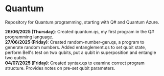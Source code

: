 # Quantum
Repository for Quantum programming, starting with Q# and Quantum Azure.  



<b>26/06/2025 (Thursday)</b>: Created quantum.qs, my first program in the Q# programming language.  
<b>27/06/2025 (Friday)</b>: Created random-number-gen.qs, a program to generate random numbers. Added entanglement.qs to set qubit state, perform Bell's test on two qubits, put a qubit in superposition and entangle two qubits.  
<b>04/07/2025 (Friday)</b>: Created syntax.qs to examine correct program structure. Provides notes on pre-set qubit parameters.  

